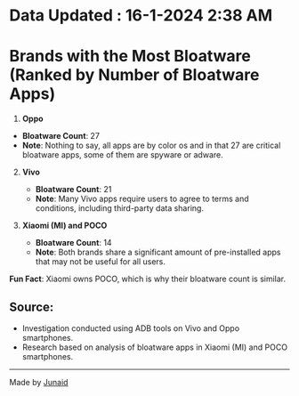 # Data Updated : 16-1-2024 2:38 AM
# Brands with the Most Bloatware (Ranked by Number of Bloatware Apps)

1. **Oppo**
- **Bloatware Count**: 27
- **Note**: Nothing to say, all apps are by color os and in that 27 are critical bloatware apps, some of them are spyware or adware.

2. **Vivo**

   - **Bloatware Count**: 21
   - **Note**: Many Vivo apps require users to agree to terms and conditions, including third-party data sharing.

3. **Xiaomi (MI) and POCO**

   - **Bloatware Count**: 14
   - **Note**: Both brands share a significant amount of pre-installed apps that may not be useful for all users.


**Fun Fact**: Xiaomi owns POCO, which is why their bloatware count is similar.

## Source:

- Investigation conducted using ADB tools on Vivo and Oppo smartphones.
- Research based on analysis of bloatware apps in Xiaomi (MI) and POCO smartphones.

---

Made by [Junaid](https://abujuni.dev)
